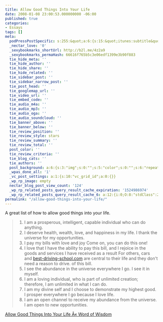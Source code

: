 ```yaml
---
title: Allow Good Things Into Your Life
date: 2008-01-08 23:00:53.000000000 -06:00
published: true
categories:
- Essays
tags: []
meta:
  podPressPostSpecific: s:255:&quot;a:6:{s:15:&quot;itunes:subtitle&quot;;s:15:&quot;##PostExcerpt##&quot;;s:14:&quot;itunes:summary&quot;;s:15:&quot;##PostExcerpt##&quot;;s:15:&quot;itunes:keywords&quot;;s:17:&quot;##WordPressCats##&quot;;s:13:&quot;itunes:author&quot;;s:10:&quot;##Global##&quot;;s:15:&quot;itunes:explicit&quot;;s:7:&quot;Default&quot;;s:12:&quot;itunes:block&quot;;s:7:&quot;Default&quot;;}&quot;;
  _nectar_love: '0'
  _sexybookmarks_shortUrl: http://b2l.me/4z2a9
  _sexybookmarks_permaHash: 66616f765b5c3e06edf1399e3b90f883
  tie_hide_meta: ''
  tie_hide_author: ''
  tie_hide_share: ''
  tie_hide_related: ''
  tie_sidebar_post: ''
  tie_sidebar_narrow_post: ''
  tie_post_head: ''
  tie_googlemap_url: ''
  tie_video_url: ''
  tie_embed_code: ''
  tie_audio_m4a: ''
  tie_audio_mp3: ''
  tie_audio_oga: ''
  tie_audio_soundcloud: ''
  tie_banner_above: ''
  tie_banner_below: ''
  tie_review_position: ''
  tie_review_style: stars
  tie_review_summary: ''
  tie_review_total: ''
  post_color: ''
  tie_review_criteria: ''
  tie_blog_cats: ''
  tie_authors: ''
  post_background: a:6:{s:3:"img";s:0:"";s:5:"color";s:0:"";s:6:"repeat";s:0:"";s:10:"attachment";s:0:"";s:3:"hor";s:0:"";s:3:"ver";s:0:"";}
  _wpas_done_all: '1'
  _vc_post_settings: a:1:{s:10:"vc_grid_id";a:0:{}}
  _wp_rp_image: empty
  nectar_blog_post_view_count: '124'
  _wp_rp_related_posts_query_result_cache_expiration: '1524986974'
  _wp_rp_related_posts_query_result_cache_6: a:12:{i:0;O:8:"stdClass":2:{s:7:"post_id";s:3:"134";s:5:"score";s:18:"26.065107990423517";}i:1;O:8:"stdClass":2:{s:7:"post_id";s:3:"393";s:5:"score";s:17:"22.79553043526197";}i:2;O:8:"stdClass":2:{s:7:"post_id";s:3:"143";s:5:"score";s:18:"20.598305857911786";}i:3;O:8:"stdClass":2:{s:7:"post_id";s:3:"369";s:5:"score";s:18:"20.199717072641445";}i:4;O:8:"stdClass":2:{s:7:"post_id";s:3:"288";s:5:"score";s:17:"19.52677259934036";}i:5;O:8:"stdClass":2:{s:7:"post_id";s:3:"188";s:5:"score";s:18:"19.519525609711135";}i:6;O:8:"stdClass":2:{s:7:"post_id";s:3:"601";s:5:"score";s:16:"17.6807381703383";}i:7;O:8:"stdClass":2:{s:7:"post_id";s:4:"1030";s:5:"score";s:18:"17.410530744481772";}i:8;O:8:"stdClass":2:{s:7:"post_id";s:3:"662";s:5:"score";s:17:"16.96424364185335";}i:9;O:8:"stdClass":2:{s:7:"post_id";s:3:"428";s:5:"score";s:17:"16.96424364185335";}i:10;O:8:"stdClass":2:{s:7:"post_id";s:3:"105";s:5:"score";s:18:"16.934761998884717";}i:11;O:8:"stdClass":2:{s:7:"post_id";s:4:"1259";s:5:"score";s:18:"16.610650280045583";}}
permalink: "/allow-good-things-into-your-life/"
---
```

A great list of how to allow good things into your life.</p>
<blockquote>
<ol>
<li> I am a prosperous, intelligent, capable individual who can do anything.</li>
<li>I deserve health, wealth, love, and happiness in my life. I thank the universe for my opportunities.</li>
<li>I pay my bills with love and joy Come on, you can do this one!</li>
<li>I love that I have the ability to pay this bill, and I rejoice in the goods and services I have received as a result For others, cars and  <a href="http://best-driving-school.com/">best-driving-school.com</a>  are central to their life and they don&#39;t need a reason to drive. of this bill.</li>
<li>I see the abundance in the universe everywhere I go. I see it in myself.</li>
<li>I am a loving individual, who is part of unlimited creation; therefore, I am unlimited in what I can do.</li>
<li>I am my divine self and I choose to demonstrate my highest good. I prosper everywhere I go because I love life.</li>
<li>I am an open channel to receive my abundance from the universe. I am open to new opportunities.</li>
</ol>
</blockquote>
<p><a href="http://wordofwisdom.wordpress.com/2008/01/02/allow-good-things-into-your-life/" rel="nofollow">Allow Good Things Into Your Life Â« Word of Wisdom</a></p>
